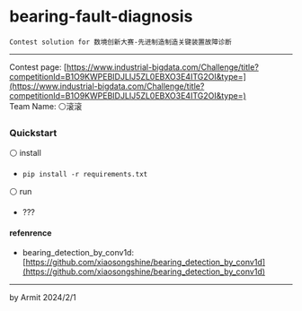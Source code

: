 # bearing-fault-diagnosis

    Contest solution for 数境创新大赛-先进制造制造关键装置故障诊断

----

Contest page: [https://www.industrial-bigdata.com/Challenge/title?competitionId=B1O9KWPEBIDJLIJ5ZL0EBXO3E4ITG2OI&type=](https://www.industrial-bigdata.com/Challenge/title?competitionId=B1O9KWPEBIDJLIJ5ZL0EBXO3E4ITG2OI&type=)  
Team Name: ⚪滚滚  


### Quickstart

⚪ install

- `pip install -r requirements.txt`

⚪ run

- ???


#### refenrence

- bearing_detection_by_conv1d: [https://github.com/xiaosongshine/bearing_detection_by_conv1d](https://github.com/xiaosongshine/bearing_detection_by_conv1d)

----
by Armit
2024/2/1
